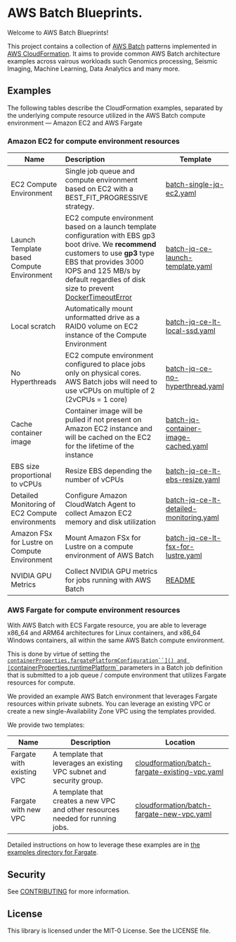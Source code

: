 # AWS Batch Blueprints.

Welcome to AWS Batch Blueprints!

This project contains a collection of [AWS Batch](https://docs.aws.amazon.com/batch/latest/userguide/what-is-batch.html) patterns implemented in [AWS CloudFormation](https://docs.aws.amazon.com/AWSCloudFormation/latest/UserGuide/Welcome.html).
It aims to provide common AWS Batch architecture examples across vairous workloads such Genomics processing, Seismic Imaging, Machine Learning, Data Analytics and many more.

## Examples

The following tables describe the CloudFormation examples, separated by the underlying compute resource utilized in the AWS Batch compute environment &mdash; Amazon EC2 and AWS Fargate

### Amazon EC2 for compute environment resources

| **Name**                                        | **Description**                                                                                                                                                                                                                                                                                                     | **Template**                                                                                 |
| ----------------------------------------------- | :------------------------------------------------------------------------------------------------------------------------------------------------------------------------------------------------------------------------------------------------------------------------------------------------------------------ | -------------------------------------------------------------------------------------------- |
| EC2 Compute Environment                         | Single job queue and compute environment based on EC2 with a BEST_FIT_PROGRESSIVE strategy.                                                                                                                                                                                                                         | [batch-single-jq-ec2.yaml](templates/batch-single-jq-ec2.yaml)                               |
| Launch Template based Compute Environment       | EC2 compute environment based on a launch template configuration with EBS gp3 boot drive. We **recommend** customers to use **gp3** type EBS that provides 3000 IOPS and 125 MB/s by default regardles of disk size to prevent [DockerTimeoutError](https://repost.aws/knowledge-center/batch-docker-timeout-error) | [batch-jq-ce-launch-template.yaml](templates/batch-jq-ce-launch-template.yaml)               |
| Local scratch                                   | Automatically mount unformatted drive as a RAID0 volume on EC2 instance of the Compute Environment                                                                                                                                                                                                                  | [batch-jq-ce-lt-local-ssd.yaml](templates/batch-jq-ce-lt-local-ssd.yaml)                     |
| No Hyperthreads                                 | EC2 compute environment configured to place jobs only on physical cores. AWS Batch jobs will need to use vCPUs on multiple of 2 (2vCPUs = 1 core)                                                                                                                                                                   | [batch-jq-ce-no-hyperthread.yaml](templates/batch-jq-ce-no-hyperthread.yaml)                 |
| Cache container image                           | Container image will be pulled if not present on Amazon EC2 instance and will be cached on the EC2 for the lifetime of the instance                                                                                                                                                                                 | [batch-jq-container-image-cached.yaml](templates/batch-jq-container-image-cached.yaml)       |
| EBS size proportional to vCPUs                  | Resize EBS depending the number of vCPUs                                                                                                                                                                                                                                                                            | [batch-jq-ce-lt-ebs-resize.yaml](templates/batch-jq-ce-lt-ebs-resize.yaml)                   |
| Detailed Monitoring of EC2 Compute environments | Configure Amazon CloudWatch Agent to collect Amazon EC2 memory and disk utilization                                                                                                                                                                                                                                 | [batch-jq-ce-lt-detailed-monitoring.yaml](templates/batch-jq-ce-lt-detailed-monitoring.yaml) |
| Amazon FSx for Lustre on Compute Environment    | Mount Amazon FSx for Lustre on a compute environment of AWS Batch                                                                                                                                                                                                                                                   | [batch-jq-ce-lt-fsx-for-lustre.yaml](templates/batch-jq-ce-lt-fsx-for-lustre.yaml)           |
| NVIDIA GPU Metrics                              | Collect NVIDIA GPU metrics for jobs running with AWS Batch                                                                                                                                                                                                                                                          | [README](ec2/gpu-monitoring-metrics/README.md)                                               |

### AWS Fargate for compute environment resources

With AWS Batch with ECS Fargate resource, you are able to leverage x86_64 and ARM64 architectures for Linux containers, and x86_64 Windows containers, all within the same AWS Batch compute environment.  

This is done by virtue of setting the [`containerProperties.fargatePlatformConfiguration``]() and [`containerProperties.runtimePlatform` ]() parameters in a Batch job definition that is submitted to a job queue / compute environment that utilizes Fargate resources for compute. 

We provided an example AWS Batch environment that leverages Fargate resources within private subnets. You can leverage an existing VPC or create a new single-Availability Zone VPC using the templates provided. 

We provide two templates: 

| Name | Description | Location | 
| ---- | ----------- | -------- | 
| Fargate with existing VPC | A template that leverages an existing VPC subnet and security group. | [cloudformation/batch-fargate-existing-vpc.yaml](cloudformation/batch-fargate-existing-vpc.yaml)
| Fargate with new VPC | A template that creates a new VPC and other resources needed for running jobs.  | [cloudformation/batch-fargate-new-vpc.yaml](cloudformation/batch-fargate-new-vpc.yaml)

Detailed instructions on how to leverage these examples are in [the examples directory for Fargate](examples/fargate/README.md).


## Security

See [CONTRIBUTING](CONTRIBUTING.md#security-issue-notifications) for more information.

## License

This library is licensed under the MIT-0 License. See the LICENSE file.
